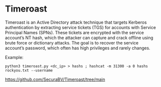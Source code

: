 # Timeroast

Timeroast is an Active Directory attack technique that targets Kerberos authentication by extracting service tickets (TGS) for accounts with Service Principal Names (SPNs). These tickets are encrypted with the service account’s NT hash, which the attacker can capture and crack offline using brute force or dictionary attacks. The goal is to recover the service account’s password, which often has high privileges and rarely changes.

Example:

`python3 timeroast.py <dc_ip> > hashs ; hashcat -m 31300 -a 0 hashs rockyou.txt --username`

https://github.com/SecuraBV/Timeroast/tree/main

